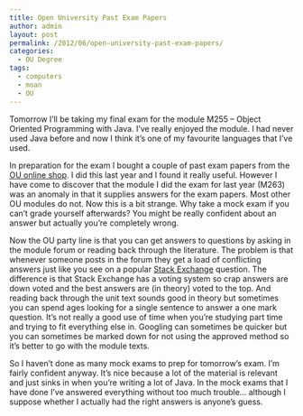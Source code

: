 ```yaml
---
title: Open University Past Exam Papers
author: admin
layout: post
permalink: /2012/06/open-university-past-exam-papers/
categories:
  - OU Degree
tags:
  - computers
  - moan
  - OU
---
```

Tomorrow I&#8217;ll be taking my final exam for the module M255 &#8211; Object Oriented Programming with Java. I&#8217;ve really enjoyed the module. I had never used Java before and now I think it&#8217;s one of my favourite languages that I&#8217;ve used.

In preparation for the exam I bought a couple of past exam papers from the [OU online shop][1]. I did this last year and I found it really useful. However I have come to discover that the module I did the exam for last year (M263) was an anomaly in that it supplies answers for the exam papers. Most other OU modules do not. Now this is a bit strange. Why take a mock exam if you can&#8217;t grade yourself afterwards? You might be really confident about an answer but actually you&#8217;re completely wrong.

Now the OU party line is that you can get answers to questions by asking in the module forum or reading back through the literature. The problem is that whenever someone posts in the forum they get a load of conflicting answers just like you see on a popular [Stack Exchange][2] question. The difference is that Stack Exchange has a voting system so crap answers are down voted and the best answers are (in theory) voted to the top. And reading back through the unit text sounds good in theory but sometimes you can spend ages looking for a single sentence to answer a one mark question. It&#8217;s not really a good use of time when you&#8217;re studying part time and trying to fit everything else in. Googling can sometimes be quicker but you can sometimes be marked down for not using the approved method so it&#8217;s better to go with the module texts.

So I haven&#8217;t done as many mock exams to prep for tomorrow&#8217;s exam. I&#8217;m fairly confident anyway. It&#8217;s nice because a lot of the material is relevant and just sinks in when you&#8217;re writing a lot of Java. In the mock exams that I have done I&#8217;ve answered everything without too much trouble&#8230; although I suppose whether I actually had the right answers is anyone&#8217;s guess.

 [1]: http://www.open.ac.uk/ousa/exam_papers.php "OU Online shop"
 [2]: http://stackexchange.com "Stack Exchange"